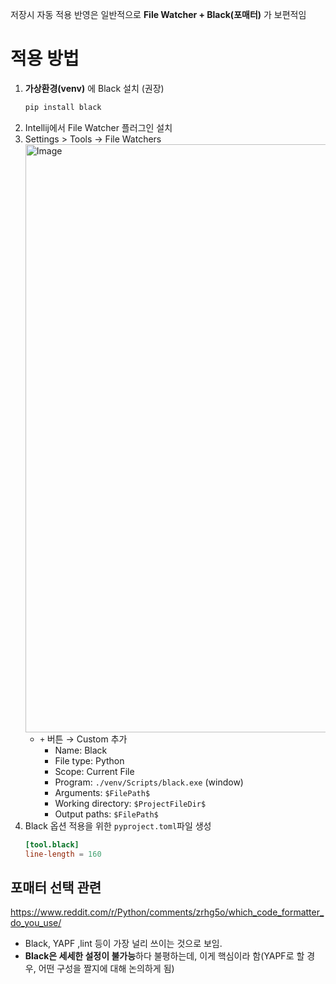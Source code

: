 저장시 자동 적용 반영은 일반적으로 **File Watcher + Black(포매터)** 가 보편적임

# 적용 방법
1. **가상환경(venv)** 에 Black 설치 (권장)
    ```bash
    pip install black
    ```
2. Intellij에서 File Watcher 플러그인 설치
3. Settings > Tools → File Watchers
    <img width="1300" height="941" alt="Image" src="https://github.com/user-attachments/assets/54f9fb70-bb90-4e68-9eb3-155d5b2ccd15" /> 
   - `+` 버튼 → Custom 추가
     - Name: Black
     - File type: Python
     - Scope: Current File
     - Program: `./venv/Scripts/black.exe` (window)
     - Arguments: `$FilePath$`
     - Working directory: `$ProjectFileDir$`
     - Output paths: `$FilePath$`
4. Black 옵션 적용을 위한 `pyproject.toml`파일 생성
    ```toml
    [tool.black]
    line-length = 160
    ```



## 포매터 선택 관련
https://www.reddit.com/r/Python/comments/zrhg5o/which_code_formatter_do_you_use/

- Black, YAPF ,lint 등이 가장 널리 쓰이는 것으로 보임.
- **Black은 세세한 설정이 불가능**하다 불평하는데, 이게 핵심이라 함(YAPF로 할 경우, 어떤 구성을 짤지에 대해 논의하게 됨)